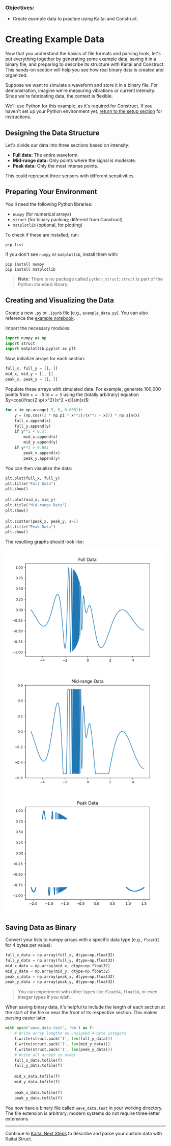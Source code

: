 ### Objectives:
* Create example data to practice using Kaitai and Construct.

# Creating Example Data

Now that you understand the basics of file formats and parsing tools, let's put everything together by generating some example data, saving it in a binary file, and preparing to describe its structure with Kaitai and Construct. This hands-on section will help you see how real binary data is created and organized.

Suppose we want to simulate a waveform and store it in a binary file. For demonstration, imagine we're measuring vibrations or current intensity. Since we're fabricating data, the context is flexible.

We'll use Python for this example, as it's required for Construct. If you haven't set up your Python environment yet, [return to the setup section](01_setup.md) for instructions.

## Designing the Data Structure

Let's divide our data into three sections based on intensity:
- **Full data:** The entire waveform.
- **Mid-range data:** Only points where the signal is moderate.
- **Peak data:** Only the most intense points.

This could represent three sensors with different sensitivities.

## Preparing Your Environment

You'll need the following Python libraries:
- `numpy` (for numerical arrays)
- `struct` (for binary packing; different from Construct)
- `matplotlib` (optional, for plotting)

To check if these are installed, run:
```
pip list
```
If you don't see `numpy` or `matplotlib`, install them with:
```
pip install numpy
pip install matplotlib
```
> **Note:** There is no package called `python_struct`; `struct` is part of the Python standard library.

## Creating and Visualizing the Data

Create a new `.py` or `.ipynb` file (e.g., `example_data.py`). You can also reference the [example notebook](https://github.com/det-lab/lessons-data-format/blob/gh-pages/examples/example_data.ipynb).

Import the necessary modules:
```python
import numpy as np
import struct
import matplotlib.pyplot as plt
```

Now, initialize arrays for each section:
```python
full_x, full_y = [], []
mid_x, mid_y = [], []
peak_x, peak_y = [], []
```

Populate these arrays with simulated data. For example, generate 100,000 points from `x = -5` to `x = 5` using the (totally arbitrary) equation $y=cos(\frac{2 \pi x^2}{x^2 +x})sin(x)$:
```python
for x in np.arange(-5, 5, 0.0001):
    y = (np.cos((2 * np.pi * x**2)/(x**2 + x))) * np.sin(x)
    full_x.append(x)
    full_y.append(y)
    if y**2 < 0.3:
        mid_x.append(x)
        mid_y.append(y)
    if y**2 > 0.65:
        peak_x.append(x)
        peak_y.append(y)
```

You can then visualize the data:
```python
plt.plot(full_x, full_y)
plt.title("Full Data")
plt.show()

plt.plot(mid_x, mid_y)
plt.title("Mid-range Data")
plt.show()

plt.scatter(peak_x, peak_y, s=1)
plt.title("Peak Data")
plt.show()
```

The resulting graphs should look like:

![full](examples/full-graph.png)
![mid](examples/mid-graph.png)
![peak](examples/peak-graph.png)

## Saving Data as Binary

Convert your lists to numpy arrays with a specific data type (e.g., `float32` for 4 bytes per value):
```python
full_x_data = np.array(full_x, dtype=np.float32)
full_y_data = np.array(full_y, dtype=np.float32)
mid_x_data = np.array(mid_x, dtype=np.float32)
mid_y_data = np.array(mid_y, dtype=np.float32)
peak_x_data = np.array(peak_x, dtype=np.float32)
peak_y_data = np.array(peak_y, dtype=np.float32)
```
> You can experiment with other types like `float64`, `float16`, or even integer types if you wish.

When saving binary data, it's helpful to include the length of each section at the start of the file or near the front of its respective section. This makes parsing easier later. 

```python
with open('wave_data.test', 'wb') as f:
    # Write array lengths as unsigned 4-byte integers
    f.write(struct.pack('I', len(full_y_data)))
    f.write(struct.pack('I', len(mid_y_data)))
    f.write(struct.pack('I', len(peak_y_data)))
    # Write all arrays in order
    full_x_data.tofile(f)
    full_y_data.tofile(f)

    mid_x_data.tofile(f)
    mid_y_data.tofile(f)

    peak_x_data.tofile(f)
    peak_y_data.tofile(f)
```

You now have a binary file called `wave_data.test` in your working directory. The file extension is arbitrary; modern systems do not require three-letter extensions.

---
Continue to [Kaitai Next Steps](06_kaitai_next_steps.md) to describe and parse your custom data with Kaitai Struct.